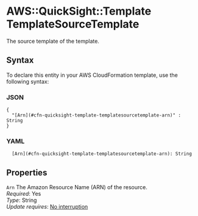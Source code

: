 # AWS::QuickSight::Template TemplateSourceTemplate<a name="aws-properties-quicksight-template-templatesourcetemplate"></a>

The source template of the template\.

## Syntax<a name="aws-properties-quicksight-template-templatesourcetemplate-syntax"></a>

To declare this entity in your AWS CloudFormation template, use the following syntax:

### JSON<a name="aws-properties-quicksight-template-templatesourcetemplate-syntax.json"></a>

```
{
  "[Arn](#cfn-quicksight-template-templatesourcetemplate-arn)" : String
}
```

### YAML<a name="aws-properties-quicksight-template-templatesourcetemplate-syntax.yaml"></a>

```
  [Arn](#cfn-quicksight-template-templatesourcetemplate-arn): String
```

## Properties<a name="aws-properties-quicksight-template-templatesourcetemplate-properties"></a>

`Arn`  <a name="cfn-quicksight-template-templatesourcetemplate-arn"></a>
The Amazon Resource Name \(ARN\) of the resource\.  
*Required*: Yes  
*Type*: String  
*Update requires*: [No interruption](https://docs.aws.amazon.com/AWSCloudFormation/latest/UserGuide/using-cfn-updating-stacks-update-behaviors.html#update-no-interrupt)